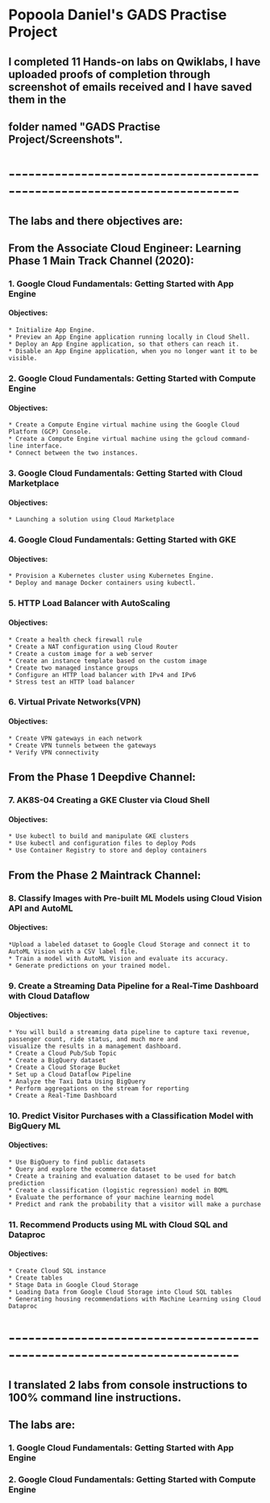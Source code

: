 # Popoola Daniel's GADS Practise Project


## I completed 11 Hands-on labs on Qwiklabs, I have uploaded proofs of completion through screenshot of emails received and I have saved them in the 
## folder named "GADS Practise Project/Screenshots".
# 

# -------------------------------------------------------------------------
## The labs and there objectives are:

## From the Associate Cloud Engineer: Learning Phase 1 Main Track Channel (2020):
### 1. Google Cloud Fundamentals: Getting Started with App Engine
  #### Objectives:
    * Initialize App Engine.
    * Preview an App Engine application running locally in Cloud Shell.
    * Deploy an App Engine application, so that others can reach it.
    * Disable an App Engine application, when you no longer want it to be visible.
    
### 2. Google Cloud Fundamentals: Getting Started with Compute Engine
  #### Objectives:
    * Create a Compute Engine virtual machine using the Google Cloud Platform (GCP) Console.
    * Create a Compute Engine virtual machine using the gcloud command-line interface.
    * Connect between the two instances.
    
### 3. Google Cloud Fundamentals: Getting Started with Cloud Marketplace
  #### Objectives:
    * Launching a solution using Cloud Marketplace
    

### 4. Google Cloud Fundamentals: Getting Started with GKE
  #### Objectives:
    * Provision a Kubernetes cluster using Kubernetes Engine.
    * Deploy and manage Docker containers using kubectl.

### 5. HTTP Load Balancer with AutoScaling
  #### Objectives:
    * Create a health check firewall rule
    * Create a NAT configuration using Cloud Router
    * Create a custom image for a web server
    * Create an instance template based on the custom image
    * Create two managed instance groups
    * Configure an HTTP load balancer with IPv4 and IPv6
    * Stress test an HTTP load balancer

### 6. Virtual Private Networks(VPN)
  #### Objectives:
    * Create VPN gateways in each network
    * Create VPN tunnels between the gateways
    * Verify VPN connectivity

## From the Phase 1 Deepdive Channel:
### 7. AK8S-04 Creating a GKE Cluster via Cloud Shell
  #### Objectives:
    * Use kubectl to build and manipulate GKE clusters
    * Use kubectl and configuration files to deploy Pods
    * Use Container Registry to store and deploy containers

## From the Phase 2 Maintrack Channel:
### 8. Classify Images with Pre-built ML Models using Cloud Vision API and AutoML
  #### Objectives:
    *Upload a labeled dataset to Google Cloud Storage and connect it to AutoML Vision with a CSV label file.
    * Train a model with AutoML Vision and evaluate its accuracy.
    * Generate predictions on your trained model.
  
### 9. Create a Streaming Data Pipeline for a Real-Time Dashboard with Cloud Dataflow
  #### Objectives:
    * You will build a streaming data pipeline to capture taxi revenue, passenger count, ride status, and much more and 
    visualize the results in a management dashboard.
    * Create a Cloud Pub/Sub Topic
    * Create a BigQuery dataset
    * Create a Cloud Storage Bucket
    * Set up a Cloud Dataflow Pipeline
    * Analyze the Taxi Data Using BigQuery
    * Perform aggregations on the stream for reporting
    * Create a Real-Time Dashboard
  
  
### 10. Predict Visitor Purchases with a Classification Model with BigQuery ML
  #### Objectives:
    * Use BigQuery to find public datasets
    * Query and explore the ecommerce dataset
    * Create a training and evaluation dataset to be used for batch prediction
    * Create a classification (logistic regression) model in BQML
    * Evaluate the performance of your machine learning model
    * Predict and rank the probability that a visitor will make a purchase
  
### 11. Recommend Products using ML with Cloud SQL and Dataproc
  #### Objectives:
    * Create Cloud SQL instance
    * Create tables
    * Stage Data in Google Cloud Storage
    * Loading Data from Google Cloud Storage into Cloud SQL tables
    * Generating housing recommendations with Machine Learning using Cloud Dataproc


# -------------------------------------------------------------------------
## I translated 2 labs from console instructions to 100% command line instructions. 
## The labs are: 
### 1. Google Cloud Fundamentals: Getting Started with App Engine
### 2. Google Cloud Fundamentals: Getting Started with Compute Engine

